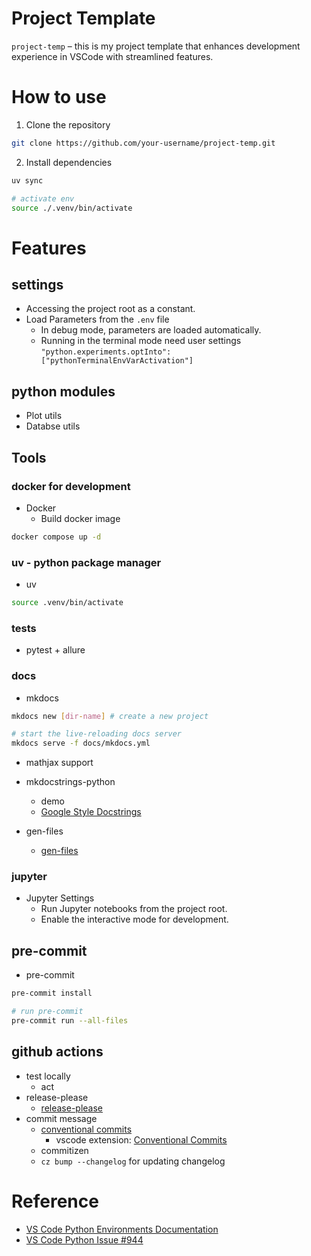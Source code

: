 # Project Template

`project-temp` – this is my project template that enhances development experience in VSCode with streamlined features.

# How to use
1. Clone the repository

```bash
git clone https://github.com/your-username/project-temp.git
```

2. Install dependencies

```bash
uv sync

# activate env
source ./.venv/bin/activate
```

# Features

## settings

* Accessing the project root as a constant.
* Load Parameters from the `.env` file
    - In debug mode, parameters are loaded automatically.
    - Running in the terminal mode need user settings `"python.experiments.optInto": ["pythonTerminalEnvVarActivation"]`

## python modules

* Plot utils
* Databse utils

## Tools

### docker for development

* Docker
    - Build docker image

```bash
docker compose up -d
```

### uv - python package manager

* uv

```bash
source .venv/bin/activate
```

### tests

* pytest + allure

### docs

* mkdocs

```bash
mkdocs new [dir-name] # create a new project

# start the live-reloading docs server
mkdocs serve -f docs/mkdocs.yml
```

* mathjax support
* mkdocstrings-python

    - demo
    - [Google Style Docstrings](https://sphinxcontrib-napoleon.readthedocs.io/en/latest/example_google.html)

* gen-files

    - [gen-files](https://mkdocstrings.github.io/recipes/)

### jupyter

* Jupyter Settings
    - Run Jupyter notebooks from the project root.
    - Enable the interactive mode for development.

## pre-commit

* pre-commit

```bash
pre-commit install

# run pre-commit
pre-commit run --all-files
```

## github actions

* test locally
    - act
* release-please
    - [release-please](https://github.com/googleapis/release-please)
* commit message
    - [conventional commits](https://www.conventionalcommits.org/en/v1.0.0/)
        - vscode extension: [Conventional Commits](https://marketplace.visualstudio.com/items?itemName=vivaxy.vscode-conventional-commits)
    - commitizen
    - `cz bump --changelog` for updating changelog

# Reference
* [VS Code Python Environments Documentation](https://code.visualstudio.com/docs/python/environments#_creating-environments)
* [VS Code Python Issue #944](https://github.com/microsoft/vscode-python/issues/944)
